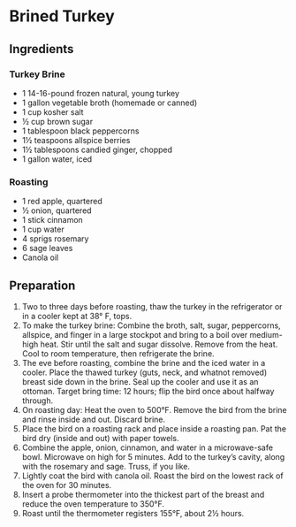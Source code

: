 # Brined Turkey
 
## Ingredients
### Turkey Brine
* 1 14-16-pound frozen natural, young turkey
* 1 gallon vegetable broth (homemade or canned)
* 1 cup kosher salt
* ½ cup brown sugar
* 1 tablespoon black peppercorns
* 1½ teaspoons allspice berries
* 1½ tablespoons candied ginger, chopped
* 1 gallon water, iced
###  Roasting
* 1 red apple, quartered
* ½ onion, quartered
* 1 stick cinnamon
* 1 cup water
* 4 sprigs rosemary
* 6 sage leaves
* Canola oil

## Preparation
1. Two to three days before roasting, thaw the turkey in the refrigerator or in a cooler kept at 38° F, tops.
1. To make the turkey brine: Combine the broth, salt, sugar, peppercorns, allspice, and finger in a large stockpot and bring to a boil over medium-high heat. Stir until the salt and sugar dissolve. Remove from the heat. Cool to room temperature, then refrigerate the brine.
1. The eve before roasting, combine the brine and the iced water in a cooler. Place the thawed turkey (guts, neck, and whatnot removed) breast side down in the brine. Seal up the cooler and use it as an ottoman. Target bring time: 12 hours; flip the bird once about halfway through.
1. On roasting day: Heat the oven to 500°F. Remove the bird from the brine and rinse inside and out. Discard brine.
1. Place the bird on a roasting rack and place inside a roasting pan. Pat the bird dry (inside and out) with paper towels.
1. Combine the apple, onion, cinnamon, and water in a microwave-safe bowl. Microwave on high for 5 minutes. Add to the turkey’s cavity, along with the rosemary and sage. Truss, if you like.
1. Lightly coat the bird with canola oil. Roast the bird on the lowest rack of the oven for 30 minutes.
1. Insert a probe thermometer into the thickest part of the breast and reduce the oven temperature to 350°F.
1. Roast until the thermometer registers 155°F, about 2½ hours.